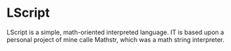 # LScript
LScript is a simple, math-oriented interpreted language. IT is based upon a personal project of mine calle Mathstr, which was a math string interpreter.